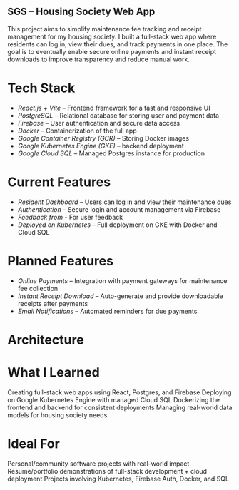 ## SGS – Housing Society Web App
This project aims to simplify maintenance fee tracking and receipt management for my 
housing society. I built a full-stack web app where residents can log in, view their dues, 
and track payments in one place. The goal is to eventually enable secure online 
payments and instant receipt downloads to improve transparency and reduce manual 
work.

# Tech Stack
- *React.js + Vite* – Frontend framework for a fast and responsive UI
- *PostgreSQL* – Relational database for storing user and payment data
- *Firebase* – User authentication and secure data access
- *Docker* – Containerization of the full app
- *Google Container Registry (GCR)* – Storing Docker images
- *Google Kubernetes Engine (GKE)* –  backend deployment
- *Google Cloud SQL* – Managed Postgres instance for production

# Current Features
- *Resident Dashboard* – Users can log in and view their maintenance dues
- *Authentication* – Secure login and account management via Firebase
- *Feedback from* - For user feedback
- *Deployed on Kubernetes* – Full deployment on GKE with Docker and Cloud SQL

# Planned Features
- *Online Payments* – Integration with payment gateways for maintenance fee collection
- *Instant Receipt Download* – Auto-generate and provide downloadable receipts after payments
- *Email Notifications* – Automated reminders for due payments

# Architecture 

# What I Learned
Creating full-stack web apps using React, Postgres, and Firebase
Deploying on Google Kubernetes Engine with managed Cloud SQL
Dockerizing the frontend and backend for consistent deployments
Managing real-world data models for housing society needs

# Ideal For
Personal/community software projects with real-world impact
Resume/portfolio demonstrations of full-stack development + cloud deployment
Projects involving Kubernetes, Firebase Auth, Docker, and SQL

